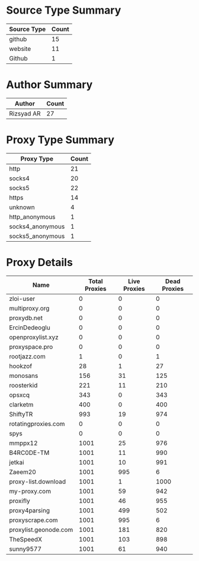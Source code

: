 # Source Type Summary

| Source Type | Count |
|-------------|-------|
| github | 15 |
| website | 11 |
| Github | 1 |


# Author Summary

| Author | Count |
|--------|-------|
| Rizsyad AR | 27 |


# Proxy Type Summary

| Proxy Type | Count |
|------------|-------|
| http | 21 |
| socks4 | 20 |
| socks5 | 22 |
| https | 14 |
| unknown | 4 |
| http_anonymous | 1 |
| socks4_anonymous | 1 |
| socks5_anonymous | 1 |


# Proxy Details

| Name | Total Proxies | Live Proxies | Dead Proxies |
|------|---------------|--------------|---------------|
| zloi-user | 0 | 0 | 0 |
| multiproxy.org | 0 | 0 | 0 |
| proxydb.net | 0 | 0 | 0 |
| ErcinDedeoglu | 0 | 0 | 0 |
| openproxylist.xyz | 0 | 0 | 0 |
| proxyspace.pro | 0 | 0 | 0 |
| rootjazz.com | 1 | 0 | 1 |
| hookzof | 28 | 1 | 27 |
| monosans | 156 | 31 | 125 |
| roosterkid | 221 | 11 | 210 |
| opsxcq | 343 | 0 | 343 |
| clarketm | 400 | 0 | 400 |
| ShiftyTR | 993 | 19 | 974 |
| rotatingproxies.com | 0 | 0 | 0 |
| spys | 0 | 0 | 0 |
| mmppx12 | 1001 | 25 | 976 |
| B4RC0DE-TM | 1001 | 11 | 990 |
| jetkai | 1001 | 10 | 991 |
| Zaeem20 | 1001 | 995 | 6 |
| proxy-list.download | 1001 | 1 | 1000 |
| my-proxy.com | 1001 | 59 | 942 |
| proxifly | 1001 | 46 | 955 |
| proxy4parsing | 1001 | 499 | 502 |
| proxyscrape.com | 1001 | 995 | 6 |
| proxylist.geonode.com | 1001 | 181 | 820 |
| TheSpeedX | 1001 | 103 | 898 |
| sunny9577 | 1001 | 61 | 940 |
